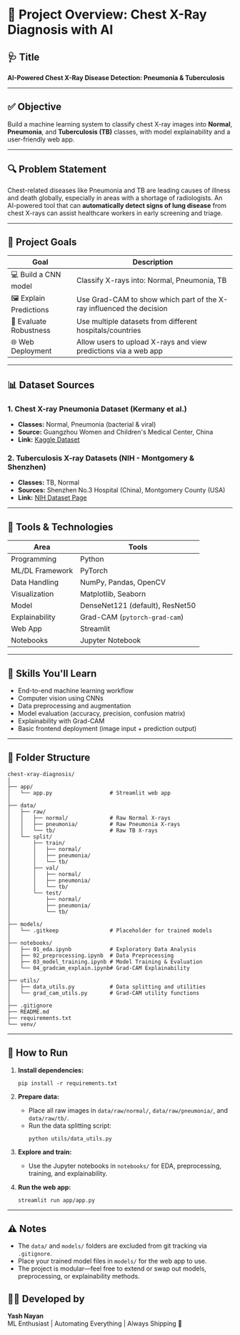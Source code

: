 # 🧠 Project Overview: Chest X-Ray Diagnosis with AI

## 🩺 Title

**AI-Powered Chest X-Ray Disease Detection: Pneumonia & Tuberculosis**

---

## ✅ Objective

Build a machine learning system to classify chest X-ray images into **Normal**, **Pneumonia**, and **Tuberculosis (TB)** classes, with model explainability and a user-friendly web app.

---

## 🔍 Problem Statement

Chest-related diseases like Pneumonia and TB are leading causes of illness and death globally, especially in areas with a shortage of radiologists. An AI-powered tool that can **automatically detect signs of lung disease** from chest X-rays can assist healthcare workers in early screening and triage.

---

## 🎯 Project Goals

| Goal                    | Description                                                          |
| ----------------------- | -------------------------------------------------------------------- |
| 💻 Build a CNN model    | Classify X-rays into: Normal, Pneumonia, TB                          |
| 🖼️ Explain Predictions | Use Grad-CAM to show which part of the X-ray influenced the decision |
| 🧪 Evaluate Robustness  | Use multiple datasets from different hospitals/countries             |
| 🌐 Web Deployment       | Allow users to upload X-rays and view predictions via a web app      |

---

## 📊 Dataset Sources

### 1. **Chest X-ray Pneumonia Dataset (Kermany et al.)**
- **Classes:** Normal, Pneumonia (bacterial & viral)
- **Source:** Guangzhou Women and Children's Medical Center, China
- **Link:** [Kaggle Dataset](https://www.kaggle.com/paultimothymooney/chest-xray-pneumonia)

### 2. **Tuberculosis X-ray Datasets (NIH - Montgomery & Shenzhen)**
- **Classes:** TB, Normal
- **Sources:** Shenzhen No.3 Hospital (China), Montgomery County (USA)
- **Link:** [NIH Dataset Page](https://lhncbc.nlm.nih.gov/publication/pub9931)

---

## 🔧 Tools & Technologies

| Area            | Tools                                          |
| --------------- | ---------------------------------------------- |
| Programming     | Python                                         |
| ML/DL Framework | PyTorch                                        |
| Data Handling   | NumPy, Pandas, OpenCV                          |
| Visualization   | Matplotlib, Seaborn                            |
| Model           | DenseNet121 (default), ResNet50                |
| Explainability  | Grad-CAM (`pytorch-grad-cam`)                  |
| Web App         | Streamlit                                      |
| Notebooks       | Jupyter Notebook                               |

---

## 🧠 Skills You'll Learn

- End-to-end machine learning workflow
- Computer vision using CNNs
- Data preprocessing and augmentation
- Model evaluation (accuracy, precision, confusion matrix)
- Explainability with Grad-CAM
- Basic frontend deployment (image input + prediction output)

---

## 📁 Folder Structure

```
chest-xray-diagnosis/
│
├── app/
│   └── app.py                  # Streamlit web app
│
├── data/
│   ├── raw/
│   │   ├── normal/             # Raw Normal X-rays
│   │   ├── pneumonia/          # Raw Pneumonia X-rays
│   │   └── tb/                 # Raw TB X-rays
│   └── split/
│       ├── train/
│       │   ├── normal/
│       │   ├── pneumonia/
│       │   └── tb/
│       ├── val/
│       │   ├── normal/
│       │   ├── pneumonia/
│       │   └── tb/
│       └── test/
│           ├── normal/
│           ├── pneumonia/
│           └── tb/
│
├── models/
│   └── .gitkeep                # Placeholder for trained models
│
├── notebooks/
│   ├── 01_eda.ipynb            # Exploratory Data Analysis
│   ├── 02_preprocessing.ipynb  # Data Preprocessing
│   ├── 03_model_training.ipynb # Model Training & Evaluation
│   └── 04_gradcam_explain.ipynb# Grad-CAM Explainability
│
├── utils/
│   ├── data_utils.py           # Data splitting and utilities
│   └── grad_cam_utils.py       # Grad-CAM utility functions
│
├── .gitignore
├── README.md
├── requirements.txt
└── venv/
```

---

## 🚀 How to Run

1. **Install dependencies:**
   ```
   pip install -r requirements.txt
   ```

2. **Prepare data:**
   - Place all raw images in `data/raw/normal/`, `data/raw/pneumonia/`, and `data/raw/tb/`.
   - Run the data splitting script:
     ```
     python utils/data_utils.py
     ```

3. **Explore and train:**
   - Use the Jupyter notebooks in `notebooks/` for EDA, preprocessing, training, and explainability.

4. **Run the web app:**
   ```
   streamlit run app/app.py
   ```

---

## ⚠️ Notes

- The `data/` and `models/` folders are excluded from git tracking via `.gitignore`.
- Place your trained model files in `models/` for the web app to use.
- The project is modular—feel free to extend or swap out models, preprocessing, or explainability methods. 

## 👨‍💻 Developed by

**Yash Nayan**  
ML Enthusiast | Automating Everything | Always Shipping 🚀